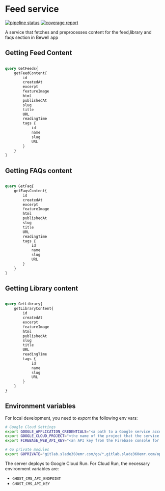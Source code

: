 # Feed service

[![pipeline status](https://gitlab.slade360emr.com/go/feed/badges/develop/pipeline.svg)](https://gitlab.slade360emr.com/go/feed/-/commits/develop)
[![coverage report](https://gitlab.slade360emr.com/go/feed/badges/develop/coverage.svg)](https://gitlab.slade360emr.com/go/fedd/-/commits/develop)

A service that fetches and preprocesses content for the feed,library and faqs section in Bewell app

## Getting Feed Content

```graphql

query GetFeeds{
    getFeedContent{
        id
        createdAt
        excerpt
        featureImage
        html
        publishedAt
        slug
        title
        URL
        readingTime
        tags {
            id
            name
            slug
            URL
        }
    }
}
```

## Getting FAQs content

```graphql

query GetFaq{
    getFaqsContent{
        id
        createdAt
        excerpt
        featureImage
        html
        publishedAt
        slug
        title
        URL
        readingTime
        tags {
            id
            name
            slug
            URL
        }
    }
}
```


## Getting Library content

```graphql

query GetLibrary{
    getLibraryContent{
        id
        createdAt
        excerpt
        featureImage
        html
        publishedAt
        slug
        title
        URL
        readingTime
        tags {
            id
            name
            slug
            URL
        }
    }
}
```


## Environment variables

For local development, you need to *export* the following env vars:

```bash
# Google Cloud Settings
export GOOGLE_APPLICATION_CREDENTIALS="<a path to a Google service account JSON file>"
export GOOGLE_CLOUD_PROJECT="<the name of the project that the service account above belongs to>"
export FIREBASE_WEB_API_KEY="<an API key from the Firebase console for the project mentioned above>"

# Go private modules
export GOPRIVATE="gitlab.slade360emr.com/go/*,gitlab.slade360emr.com/optimalhealth/*"
```

The server deploys to Google Cloud Run. For Cloud Run, the necessary environment
variables are:

- `GHOST_CMS_API_ENDPOINT`
- `GHOST_CMS_API_KEY`